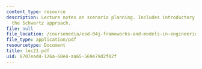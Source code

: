 ```yaml
---
content_type: resource
description: Lecture notes on scenario planning. Includes introductory concepts and
  the Schwartz approach.
file: null
file_location: /coursemedia/esd-04j-frameworks-and-models-in-engineering-systems-engineering-system-design-spring-2007/8707ead4126a60e4aa65569e79d2f02f_lec21.pdf
file_type: application/pdf
resourcetype: Document
title: lec21.pdf
uid: 8707ead4-126a-60e4-aa65-569e79d2f02f
---
```

